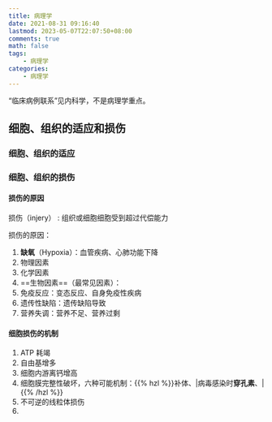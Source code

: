 ```yaml
---
title: 病理学
date: 2021-08-31 09:16:40
lastmod: 2023-05-07T22:07:50+08:00
comments: true
math: false
tags:
    - 病理学
categories:
    - 病理学
---
```


“临床病例联系”见内科学，不是病理学重点。

<!--more-->

## 细胞、组织的适应和损伤

### 细胞、组织的适应

### 细胞、组织的损伤

#### 损伤的原因

损伤（injery）
: 组织或细胞细胞受到超过代偿能力

<!-- 病因学 -->

损伤的原因：
1. **缺氧**（Hypoxia）：血管疾病、心肺功能下降
2. 物理因素
3. 化学因素
4. ==生物因素==（最常见因素）：
5. 免疫反应：变态反应、自身免疫性疾病
6. 遗传性缺陷：遗传缺陷导致
7. 营养失调：营养不足、营养过剩

#### 细胞损伤的机制

1. ATP 耗竭
2. 自由基增多
3. 细胞内游离钙增高
4. 细胞膜完整性破坏，六种可能机制：{{% hzl %}}补体、|病毒感染时**穿孔素**、|{{% /hzl %}}
5. 不可逆的线粒体损伤
6.
